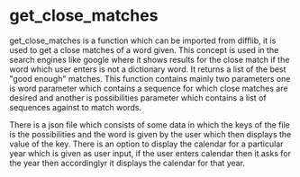 # get_close_matches

get_close_matches is a function which can be imported from difflib, it is used to get a close matches of a word given.
This concept is used in the search engines like google where it shows results for the close match if the word which user enters is not a dictionary word.
It returns a list of the best "good enough" matches. This function contains mainly two parameters one is word parameter which contains a sequence for which close matches are desired and another is possibilities parameter which contains a list of sequences against to match words.

There is a json file which consists of some data in which the keys of the file is the possibilities and the word is given by the user which then displays the value of the key.
There is an option to display the calendar for a particular year which is given as user input, if the user enters calendar then it asks for the year then accordinglyr it displays the calendar for that year.
